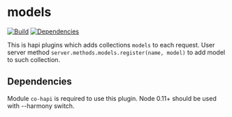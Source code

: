 models
===========
[![Build](https://travis-ci.org/avbel/models.png)](https://travis-ci.org/avbel/models)
[![Dependencies](https://david-dm.org/avbel/models.png)](https://david-dm.org/avbel/models)

This is hapi plugins which adds collections `models` to each request. User server method `server.methods.models.register(name, model)` to add model to such collection.

## Dependencies

Module `co-hapi` is required to use this plugin.
Node 0.11+ should be used with --harmony switch.
